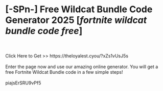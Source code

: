 # [-SPn-] Free Wildcat Bundle Code Generator 2025 [*fortnite wildcat bundle code free*]
<br>
<br>Click Here to Get >> https://theloyalest.cyou/?xZs1vUsJ5s
<br>
<br>Enter the page now and use our amazing online generator. You will get a free Fortnite Wildcat Bundle code in a few simple steps!
<br>
<br>piajsErSRU9vPf5

